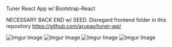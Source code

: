 Tuner React App w/ Bootstrap-React

NECESSARY BACK END w/ SEED. Disregard frontend folder in this repository
https://github.com/arupay/tuner-api/

![Imgur Image](https://gcdnb.pbrd.co/images/0znr2FCjTaGu.png)
![Imgur Image](https://gcdnb.pbrd.co/images/XLo8TpoV0lNO.png)
![Imgur Image](https://gcdnb.pbrd.co/images/t7JZaaG4fj7E.png)
![Imgur Image](https://gcdnb.pbrd.co/images/9eHDR6yHZJ7W.png)


